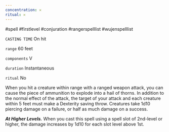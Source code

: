 ```yaml
---
concentration: 𐄂
ritual: 𐄂
---
```

#spell #firstlevel #conjuration #rangerspelllist #wujenspelllist

`CASTING TIME`
On hit

`range`
60 feet

`components`
V

`duration`
Instantaneous

`ritual`
No

When you hit a creature within range with a ranged weapon attack, you can cause the piece of ammunition to explode into a hail of thorns. In addition to the normal effect of the attack, the target of your attack and each creature within 5 feet must make a Dexterity saving throw. Creatures take 1d10 piercing damage on a failure, or half as much damage on a success.

_**At Higher Levels.**_ When you cast this spell using a spell slot of 2nd-level or higher, the damage increases by 1d10 for each slot level above 1st.